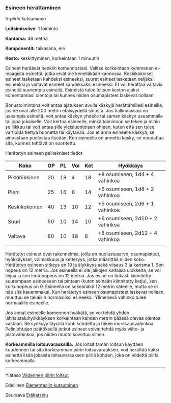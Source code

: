 ### Esineen herättäminen

*5-piirin kutsuminen*

**Loitsimisviive:** 1 toiminto

**Kantama:** 48 metriä

**Komponentit:** taikasana, ele

**Kesto:** keskittyminen, korkeintaan 1 minuutin

Esineet heräävät henkiin komennostasi. Valitse korkeintaan kymmenen ei-maagista esinettä, jotka eivät ole kenelläkään kannossa. Keskikokoiset esineet lasketaan kahdeksi esineeksi, suuret esineet lasketaan neljäksi esineeksi ja valtavat esineet kahdeksaksi esineeksi. Et voi herättää valtavia esineitä suurempia esineitä. Esineistä tulee loitsun keston ajaksi komentamiasi olentoja tai kunnes niiden osumapisteet laskevat nollaan.

Bonustoimintona voit antaa ajatuksen avulla käskyjä herättämillesi esineille, jos ne ovat alle 200 metrin etäisyydellä sinusta. Jos hallinnassasi on useampia esineitä, voit antaa käskyn yhdelle tai saman käskyn useammalle tai jopa jokaiselle. Voit kertoa esineelle, minkä toiminnon se tekee ja mihin se liikkuu tai voit antaa sille yleisluontoisen ohjeen, kuten että sen tulee vartioida tiettyä huonetta tai käytävää. Jos et anna esineelle käskyä, se ainoastaan puolustaa itseään. Kun esineelle on annettu käsky, se noudattaa sitä, kunnes tehtävä on suoritettu.

Herätetyn esineen pelitekniset tiedot 

| Koko             | OP | PL | Voi | Ket | Hyökkäys                         |
|------------------|----|----|-----|-----|----------------------------------|
| Pikkiriikkinen   | 20 | 18 |  4  | 18  | +8 osumiseen, 1d4 + 4 vahinkoa   |
| Pieni            | 25 | 16 |  6  | 14  | +6 osumiseen, 1d8 + 2 vahinkoa   |
| Keskikokoinen    | 40 | 13 | 10  | 12  | +5 osumiseen, 2d6 + 1 vahinkoa   |
| Suuri            | 50 | 10 | 14  | 10  | +6 osumiseen, 2d10 + 2 vahinkoa  |
| Valtava          | 80 | 10 | 18  |  6  | +8 osumiseen, 2d12 + 4 vahinkoa  |
|                  |    |    |     |     |                                  |

Herätetyt esineet ovat rakennelmia, joilla on puolustusarvo, osumapisteet, hyökkäykset, voimakkuus ja ketteryys, jotka määrittää niiden koko. Herätetyn esineen sitkeys on 10 ja älykkyys sekä viisaus 3 ja karisma 1. Sen nopeus on 12 metriä. Jos esineellä ei ole jalkojen kaltaisia ulokkeita, se voi leijua ja sen lentonopeus on 12 metriä. Jos esine on tiukasti kiinnitetty suurempaan esineeseen tai pintaan (kuten seinään kiinnitetty ketju), sen kulkunopeus on 0. Esineellä on sokeanäkö 12 metrin säteelle, mutta se ei näe sitä kauemmaksi. Kun herätetyn esineen osumapisteet laskevat nollaan, muuttuu se takaisin normaaliksi esineeksi. Ylimenevä vahinko tulee normaalille esineelle.

Jos annat esineelle komennon hyökätä, se voi tehdä yhden lähitaisteluhyökkäyksen korkeintaan kahden metrin päässä olevaa olentoa vastaan. Se syöksyy täysillä kohti kohdetta ja tekee murskausvahinkoa. Pelinjohtajan päätöksellä jotkut esineet voivat tehdä myös viilto- ja pistovahinkoa, jos niiden muoto soveltuu siihen.

**Korkeammilla loitsuvarauksilla.** Jos loitsit tämän loitsun käyttäen kuudennen tai sitä korkeamman piirin loitsuvarauksen, voit herättää kaksi esinettä lisää jokaista loitsuvarauksen piiriä kohden, joka on viidettä piiriä korkeammalla

---

Ylätaso [Viidennen piirin loitsut](5_piirin_loitsut.md)

Edellinen [Elementaalin kutsuminen](Elementaalin_kutsuminen.md)

Seuraava [Etäkatselu](Etäkatselu.md)

